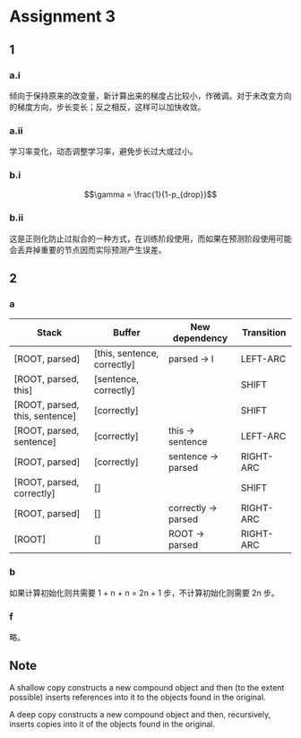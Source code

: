 # Assignment 3

## 1

### a.i

倾向于保持原来的改变量，新计算出来的梯度占比较小，作微调。对于未改变方向的梯度方向，步长变长；反之相反，这样可以加快收敛。

### a.ii

学习率变化，动态调整学习率，避免步长过大或过小。

### b.i

$$\gamma = \frac{1}{1-p_{drop}}$$

### b.ii

这是正则化防止过拟合的一种方式，在训练阶段使用，而如果在预测阶段使用可能会丢弃掉重要的节点因而实际预测产生误差。

## 2

### a

| Stack                          | Buffer                      | New dependency      | Transition |
| ------------------------------ | --------------------------- | ------------------- | ---------- |
| [ROOT, parsed]                 | [this, sentence, correctly] | parsed -> I         | LEFT-ARC   |
| [ROOT, parsed, this]           | [sentence, correctly]       |                     | SHIFT      |
| [ROOT, parsed, this, sentence] | [correctly]                 |                     | SHIFT      |
| [ROOT, parsed, sentence]       | [correctly]                 | this -> sentence    | LEFT-ARC   |
| [ROOT, parsed]                 | [correctly]                 | sentence -> parsed  | RIGHT-ARC  |
| [ROOT, parsed, correctly]      | []                          |                     | SHIFT      |
| [ROOT, parsed]                 | []                          | correctly -> parsed | RIGHT-ARC  |
| [ROOT]                         | []                          | ROOT -> parsed      | RIGHT-ARC  |

### b

如果计算初始化则共需要 1 + n + n = 2n + 1 步，不计算初始化则需要 2n 步。

### f

略。

## Note

A shallow copy constructs a new compound object and then (to the extent possible) inserts references into it to the objects found in the original.

A deep copy constructs a new compound object and then, recursively, inserts copies into it of the objects found in the original.